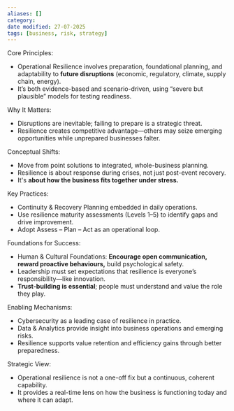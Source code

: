 ```yaml
---
aliases: []
category:
date modified: 27-07-2025
tags: [business, risk, strategy]
---
```

Core Principles:
 - Operational Resilience involves preparation, foundational planning, and adaptability to **future disruptions** (economic, regulatory, climate, supply chain, energy).
 - It’s both evidence-based and scenario-driven, using “severe but plausible” models for testing readiness.

Why It Matters:
 - Disruptions are inevitable; failing to prepare is a strategic threat.
 - Resilience creates competitive advantage—others may seize emerging opportunities while unprepared businesses falter.

Conceptual Shifts:
 - Move from point solutions to integrated, whole-business planning.
 - Resilience is about response during crises, not just post-event recovery.
 - It's **about how the business fits together under stress.**

Key Practices:
 - Continuity & Recovery Planning embedded in daily operations.
 - Use resilience maturity assessments (Levels 1–5) to identify gaps and drive improvement.
 - Adopt Assess – Plan – Act as an operational loop.

Foundations for Success:
 - Human & Cultural Foundations: **Encourage open communication, reward proactive behaviours,** build psychological safety.
 - Leadership must set expectations that resilience is everyone’s responsibility—like innovation.
 - **Trust-building is essential**; people must understand and value the role they play.

Enabling Mechanisms:
 - Cybersecurity as a leading case of resilience in practice.
 - Data & Analytics provide insight into business operations and emerging risks.
 - Resilience supports value retention and efficiency gains through better preparedness.

Strategic View:
 - Operational resilience is not a one-off fix but a continuous, coherent capability.
 - It provides a real-time lens on how the business is functioning today and where it can adapt.
